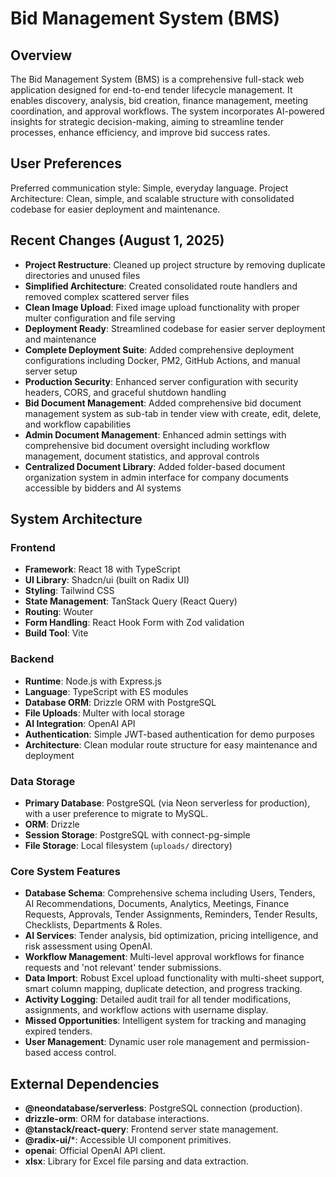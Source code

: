# Bid Management System (BMS)

## Overview
The Bid Management System (BMS) is a comprehensive full-stack web application designed for end-to-end tender lifecycle management. It enables discovery, analysis, bid creation, finance management, meeting coordination, and approval workflows. The system incorporates AI-powered insights for strategic decision-making, aiming to streamline tender processes, enhance efficiency, and improve bid success rates.

## User Preferences
Preferred communication style: Simple, everyday language.
Project Architecture: Clean, simple, and scalable structure with consolidated codebase for easier deployment and maintenance.

## Recent Changes (August 1, 2025)
- **Project Restructure**: Cleaned up project structure by removing duplicate directories and unused files
- **Simplified Architecture**: Created consolidated route handlers and removed complex scattered server files
- **Clean Image Upload**: Fixed image upload functionality with proper multer configuration and file serving
- **Deployment Ready**: Streamlined codebase for easier server deployment and maintenance
- **Complete Deployment Suite**: Added comprehensive deployment configurations including Docker, PM2, GitHub Actions, and manual server setup
- **Production Security**: Enhanced server configuration with security headers, CORS, and graceful shutdown handling
- **Bid Document Management**: Added comprehensive bid document management system as sub-tab in tender view with create, edit, delete, and workflow capabilities
- **Admin Document Management**: Enhanced admin settings with comprehensive bid document oversight including workflow management, document statistics, and approval controls
- **Centralized Document Library**: Added folder-based document organization system in admin interface for company documents accessible by bidders and AI systems

## System Architecture

### Frontend
- **Framework**: React 18 with TypeScript
- **UI Library**: Shadcn/ui (built on Radix UI)
- **Styling**: Tailwind CSS
- **State Management**: TanStack Query (React Query)
- **Routing**: Wouter
- **Form Handling**: React Hook Form with Zod validation
- **Build Tool**: Vite

### Backend
- **Runtime**: Node.js with Express.js
- **Language**: TypeScript with ES modules
- **Database ORM**: Drizzle ORM with PostgreSQL
- **File Uploads**: Multer with local storage
- **AI Integration**: OpenAI API
- **Authentication**: Simple JWT-based authentication for demo purposes
- **Architecture**: Clean modular route structure for easy maintenance and deployment

### Data Storage
- **Primary Database**: PostgreSQL (via Neon serverless for production), with a user preference to migrate to MySQL.
- **ORM**: Drizzle
- **Session Storage**: PostgreSQL with connect-pg-simple
- **File Storage**: Local filesystem (`uploads/` directory)

### Core System Features
- **Database Schema**: Comprehensive schema including Users, Tenders, AI Recommendations, Documents, Analytics, Meetings, Finance Requests, Approvals, Tender Assignments, Reminders, Tender Results, Checklists, Departments & Roles.
- **AI Services**: Tender analysis, bid optimization, pricing intelligence, and risk assessment using OpenAI.
- **Workflow Management**: Multi-level approval workflows for finance requests and 'not relevant' tender submissions.
- **Data Import**: Robust Excel upload functionality with multi-sheet support, smart column mapping, duplicate detection, and progress tracking.
- **Activity Logging**: Detailed audit trail for all tender modifications, assignments, and workflow actions with username display.
- **Missed Opportunities**: Intelligent system for tracking and managing expired tenders.
- **User Management**: Dynamic user role management and permission-based access control.

## External Dependencies

- **@neondatabase/serverless**: PostgreSQL connection (production).
- **drizzle-orm**: ORM for database interactions.
- **@tanstack/react-query**: Frontend server state management.
- **@radix-ui/***: Accessible UI component primitives.
- **openai**: Official OpenAI API client.
- **xlsx**: Library for Excel file parsing and data extraction.